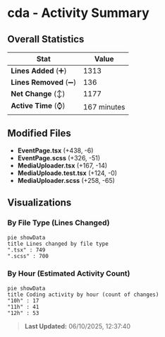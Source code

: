 # cda - Activity Summary 

## Overall Statistics

| Stat                   | Value                                                             |
| ---------------------- | ----------------------------------------------------------------- |
| **Lines Added** (➕)   | 1313                                          |
| **Lines Removed** (➖) | 136                                        |
| **Net Change** (↕)    | 1177                |
| **Active Time** (⌚)   | 167 minutes |


## Modified Files
- **EventPage.tsx** (+438, -6)
- **EventPage.scss** (+326, -51)
- **MediaUploader.tsx** (+167, -14)
- **MediaUploade.test.tsx** (+124, -0)
- **MediaUploader.scss** (+258, -65)

## Visualizations

### By File Type (Lines Changed)

```mermaid
pie showData
title Lines changed by file type
".tsx" : 749
".scss" : 700
```

### By Hour (Estimated Activity Count)

```mermaid
pie showData
title Coding activity by hour (count of changes)
"10h" : 17
"11h" : 41
"12h" : 53
```


> **Last Updated:** 06/10/2025, 12:37:40